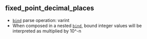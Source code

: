 ## fixed_point_decimal_places

- [`bind`](bind.md) parse operation: varint
- When composed in a nested [`bind`](bind.md), bound integer values will be interpreted as multiplied by 10^-n 